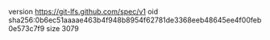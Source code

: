 version https://git-lfs.github.com/spec/v1
oid sha256:0b6ec51aaaae463b4f948b8954f62781de3368eeb48645ee4f00feb0e573c7f9
size 3079
